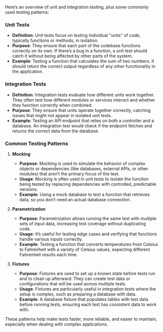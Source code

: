 Here’s an overview of unit and integration testing, plus some commonly used testing patterns:

### Unit Tests
- **Definition**: Unit tests focus on testing individual "units" of code, typically functions or methods, in isolation.
- **Purpose**: They ensure that each part of the codebase functions correctly on its own. If there’s a bug in a function, a unit test should catch it without being affected by other parts of the system.
- **Example**: Testing a function that calculates the sum of two numbers. It should return the correct output regardless of any other functionality in the application.

### Integration Tests
- **Definition**: Integration tests evaluate how different units work together. They often test how different modules or services interact and whether they function correctly when combined.
- **Purpose**: They ensure that units operate together correctly, catching issues that might not appear in isolated unit tests.
- **Example**: Testing an API endpoint that relies on both a controller and a database. An integration test would check if the endpoint fetches and returns the correct data from the database.

### Common Testing Patterns
1. **Mocking**
   - **Purpose**: Mocking is used to simulate the behavior of complex objects or dependencies (like databases, external APIs, or other modules) that aren’t the primary focus of the test.
   - **Usage**: Mocking is often used in unit tests to isolate the function being tested by replacing dependencies with controlled, predictable versions.
   - **Example**: Using a mock database to test a function that retrieves data, so you don’t need an actual database connection.

2. **Parametrization**
   - **Purpose**: Parametrization allows running the same test with multiple sets of input data, increasing test coverage without duplicating code.
   - **Usage**: It’s useful for testing edge cases and verifying that functions handle various inputs correctly.
   - **Example**: Testing a function that converts temperatures from Celsius to Fahrenheit with a variety of Celsius values, expecting different Fahrenheit results each time.

3. **Fixtures**
   - **Purpose**: Fixtures are used to set up a known state before tests run and to clean up afterward. They can create test data or configurations that will be used across multiple tests.
   - **Usage**: Fixtures are particularly useful in integration tests where the setup is complex, such as preparing a database with data.
   - **Example**: A database fixture that populates tables with test data before running tests, ensuring each test has consistent data to work with.

These patterns help make tests faster, more reliable, and easier to maintain, especially when dealing with complex applications.